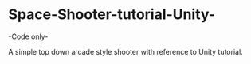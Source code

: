 # Space-Shooter-tutorial-Unity-

-Code only-

A simple top down arcade style shooter with reference to Unity tutorial.

